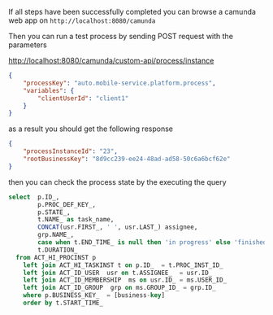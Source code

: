 If all steps have been successfully completed you can browse a camunda web app on ``http://localhost:8080/camunda``

Then you can run a test process by sending POST request with the parameters

[http://localhost:8080/camunda/custom-api/process/instance](http://localhost:8080/camunda/custom-api/process/instance)

````json
{
	"processKey": "auto.mobile-service.platform.process",
	"variables": {
		"clientUserId": "client1"	
	}
}
````
 
as a result you should get the following response

````json
{
    "processInstanceId": "23",
    "rootBusinessKey": "8d9cc239-ee24-48ad-ad58-50c6a6bcf62e"
}
````

then you can check the process state by the executing the query

````sql
select  p.ID_,
		p.PROC_DEF_KEY_,
		p.STATE_,
		t.NAME_ as task_name,
		CONCAT(usr.FIRST_, ' ', usr.LAST_) assignee,
		grp.NAME_,
		case when t.END_TIME_ is null then 'in progress' else 'finished' end status, 
		t.DURATION_ 
  from ACT_HI_PROCINST p
  	left join ACT_HI_TASKINST t on p.ID_  = t.PROC_INST_ID_ 
  	left join ACT_ID_USER  usr on t.ASSIGNEE_  = usr.ID_ 
  	left join ACT_ID_MEMBERSHIP  ms on usr.ID_ = ms.USER_ID_ 
  	left join ACT_ID_GROUP  grp on ms.GROUP_ID_ = grp.ID_
  	where p.BUSINESS_KEY_  = [business-key]
  	order by t.START_TIME_ 
````
